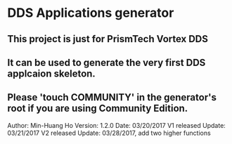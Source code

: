 # DDS Applications generator 
## This project is just for PrismTech Vortex DDS
## It can be used to generate the very first DDS applcaion skeleton.
## Please 'touch COMMUNITY' in the generator's root if you are using Community Edition.
Author: Min-Huang Ho
Version: 1.2.0
Date: 03/20/2017
V1 released Update: 03/21/2017
V2 released Update: 03/28/2017, add two higher functions 